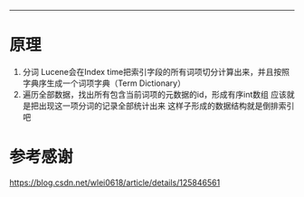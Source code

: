 ___
# 原理
1. 分词
Lucene会在Index time把索引字段的所有词项切分计算出来，并且按照字典序生成一个词项字典（Term Dictionary）
2. 遍历全部数据，找出所有包含当前词项的元数据的id，形成有序int数组
应该就是把出现这一项分词的记录全部统计出来
这样子形成的数据结构就是倒排索引吧

# 参考感谢
https://blog.csdn.net/wlei0618/article/details/125846561

